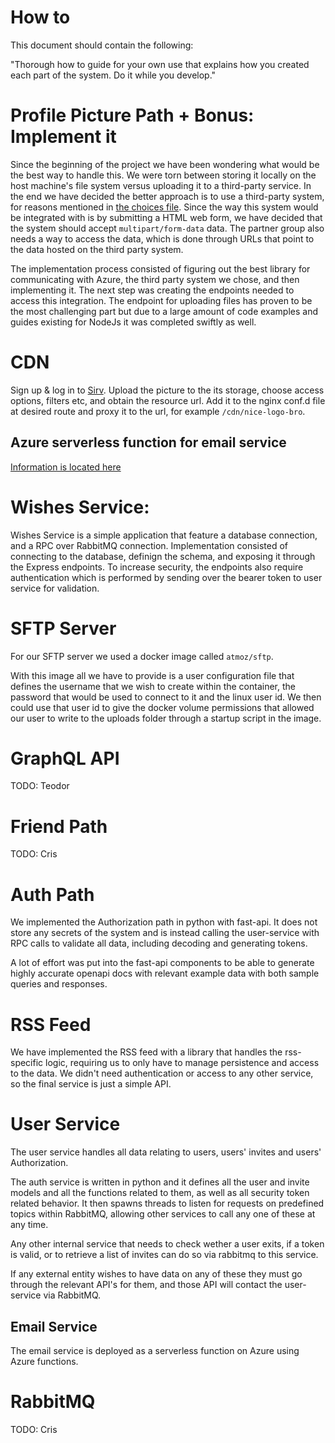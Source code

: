 # How to
This document should contain the following:

"Thorough how to guide for your own use that explains how you created each part of the system. Do it while you develop."

# Profile Picture Path + Bonus: Implement it
Since the beginning of the project we have been wondering what would be the best way to handle this.
We were torn between storing it locally on the host machine's file system versus uploading it to a third-party service.
In the end we have decided the better approach is to use a third-party system, for reasons mentioned in [the choices file](choices.md).
Since the way this system would be integrated with is by submitting a HTML web form, we have decided that the system should accept
`multipart/form-data` data.
The partner group also needs a way to access the data, which is done through URLs that point to the data hosted on the third party system.

The implementation process consisted of figuring out the best library for communicating with Azure, the third party system we chose, and then implementing it.
The next step was creating the endpoints needed to access this integration. The endpoint for uploading files has proven to be the most challenging part
but due to a large amount of code examples and guides existing for NodeJs it was completed swiftly as well.

# CDN
Sign up & log in to [Sirv](https://sirv.com/). Upload the picture to the its storage, choose access options, filters etc, and obtain the resource url.
Add it to the nginx conf.d file at desired route and proxy it to the url, for example `/cdn/nice-logo-bro`.

## Azure serverless function for email service
[Information is located here](./../apps/email-service/README.md)

# Wishes Service:
Wishes Service is a simple application that feature a database connection, and a RPC over RabbitMQ connection. Implementation consisted of connecting to the database, definign the schema, and exposing it through the Express endpoints.
To increase security, the endpoints also require authentication which is performed by sending over the bearer token to user service for validation.

# SFTP Server
For our SFTP server we used a docker image called `atmoz/sftp`.

With this image all we have to provide is a user configuration file that
defines the username that we wish to create within the container, the password
that would be used to connect to it and the linux user id. We then could use
that user id to give the docker volume permissions that allowed our user to
write to the uploads folder through a startup script in the image.

# GraphQL API
TODO: Teodor

# Friend Path
TODO: Cris

# Auth Path
We implemented the Authorization path in python with fast-api. It does not
store any secrets of the system and is instead calling the user-service with
RPC calls to validate all data, including decoding and generating tokens.

A lot of effort was put into the fast-api components to be able to generate
highly accurate openapi docs with relevant example data with both sample 
queries and responses.

# RSS Feed
We have implemented the RSS feed with a library that handles the rss-specific logic, requiring us to only have to manage
persistence and access to the data. We didn't need authentication or access to any other service, so the final service is
just a simple API.

# User Service
The user service handles all data relating to users, users' invites and users'
Authorization.

The auth service is written in python and it defines all the user and invite 
models and all the functions related to them, as well as all security token
related behavior. It then spawns threads to listen for requests on predefined
topics within RabbitMQ, allowing other services to call any one of these at any
time.

Any other internal service that needs to check wether a user exits, if a token 
is valid, or to retrieve a list of invites can do so via rabbitmq to this 
service.

If any external entity wishes to have data on any of these they must go through
the relevant API's for them, and those API will contact the user-service via
RabbitMQ.

## Email Service
The email service is deployed as a serverless function on Azure using Azure functions.

# RabbitMQ
TODO: Cris

